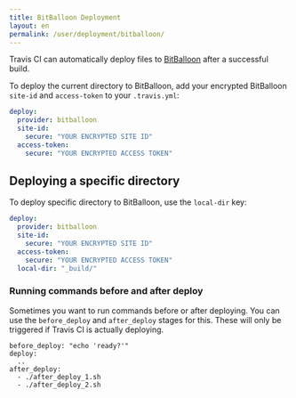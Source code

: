 ```yaml
---
title: BitBalloon Deployment
layout: en
permalink: /user/deployment/bitballoon/
---
```


<div id="toc"></div>

Travis CI can automatically deploy files to
[BitBalloon](https://www.bitballoon.com/) after a successful build.

To deploy the current directory to BitBalloon, add your encrypted BitBalloon `site-id` and `access-token` to your `.travis.yml`:

```yaml
deploy:
  provider: bitballoon
  site-id:
    secure: "YOUR ENCRYPTED SITE ID"
  access-token:
    secure: "YOUR ENCRYPTED ACCESS TOKEN"
```

## Deploying a specific directory

To deploy specific directory to BitBalloon, use the `local-dir` key:

```yaml
deploy:
  provider: bitballoon
  site-id:
    secure: "YOUR ENCRYPTED SITE ID"
  access-token:
    secure: "YOUR ENCRYPTED ACCESS TOKEN"
  local-dir: "_build/"
```

### Running commands before and after deploy

Sometimes you want to run commands before or after deploying. You can use
the `before_deploy` and `after_deploy` stages for this. These will only be
triggered if Travis CI is actually deploying.

```
before_deploy: "echo 'ready?'"
deploy:
  ..
after_deploy:
  - ./after_deploy_1.sh
  - ./after_deploy_2.sh
```
